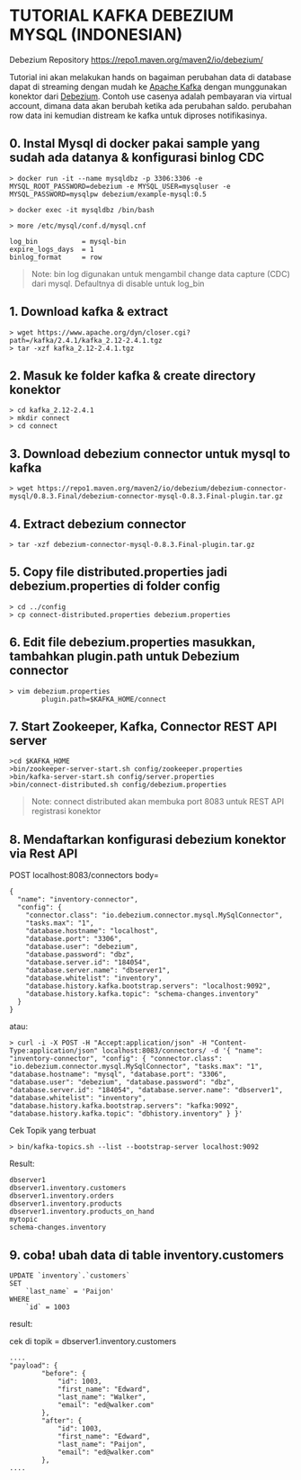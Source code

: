 # TUTORIAL KAFKA DEBEZIUM MYSQL (INDONESIAN)

Debezium Repository
https://repo1.maven.org/maven2/io/debezium/

Tutorial ini akan melakukan hands on bagaiman perubahan data di database dapat di streaming dengan mudah ke [Apache Kafka](https://kafka.apache.org/) dengan munggunakan konektor dari [Debezium](https://debezium.io).
Contoh use casenya adalah pembayaran via virtual account, dimana data akan berubah ketika ada perubahan saldo. perubahan row data ini kemudian distream ke kafka untuk diproses notifikasinya.

## 0. Instal Mysql di docker pakai sample yang sudah ada datanya & konfigurasi binlog CDC
```
> docker run -it --name mysqldbz -p 3306:3306 -e MYSQL_ROOT_PASSWORD=debezium -e MYSQL_USER=mysqluser -e MYSQL_PASSWORD=mysqlpw debezium/example-mysql:0.5

> docker exec -it mysqldbz /bin/bash

> more /etc/mysql/conf.d/mysql.cnf

log_bin           = mysql-bin
expire_logs_days  = 1
binlog_format     = row
```
> Note: bin log digunakan untuk mengambil change data capture (CDC) dari mysql. Defaultnya di disable untuk log_bin

## 1. Download kafka & extract
```
> wget https://www.apache.org/dyn/closer.cgi?path=/kafka/2.4.1/kafka_2.12-2.4.1.tgz
> tar -xzf kafka_2.12-2.4.1.tgz
```
## 2. Masuk ke folder kafka & create directory konektor
```
> cd kafka_2.12-2.4.1
> mkdir connect
> cd connect
```

## 3. Download debezium connector untuk mysql to kafka
```
> wget https://repo1.maven.org/maven2/io/debezium/debezium-connector-mysql/0.8.3.Final/debezium-connector-mysql-0.8.3.Final-plugin.tar.gz
```

## 4. Extract debezium connector
```
> tar -xzf debezium-connector-mysql-0.8.3.Final-plugin.tar.gz
```

## 5. Copy file distributed.properties jadi debezium.properties di folder config
```
> cd ../config
> cp connect-distributed.properties debezium.properties
```

## 6. Edit file debezium.properties masukkan, tambahkan plugin.path untuk Debezium connector
```
> vim debezium.properties
        plugin.path=$KAFKA_HOME/connect
```
## 7. Start Zookeeper, Kafka, Connector REST API server
```
>cd $KAFKA_HOME
>bin/zookeeper-server-start.sh config/zookeeper.properties
>bin/kafka-server-start.sh config/server.properties
>bin/connect-distributed.sh config/debezium.properties
```
> Note: connect distributed akan membuka port 8083 untuk REST API registrasi konektor

## 8. Mendaftarkan konfigurasi debezium konektor via Rest API
POST localhost:8083/connectors
body=
```
{
  "name": "inventory-connector",
  "config": {
    "connector.class": "io.debezium.connector.mysql.MySqlConnector",
    "tasks.max": "1",
    "database.hostname": "localhost",
    "database.port": "3306",
    "database.user": "debezium",
    "database.password": "dbz",
    "database.server.id": "184054",
    "database.server.name": "dbserver1",
    "database.whitelist": "inventory",
    "database.history.kafka.bootstrap.servers": "localhost:9092",
    "database.history.kafka.topic": "schema-changes.inventory"
  }
}
```
atau:
```
> curl -i -X POST -H "Accept:application/json" -H "Content-Type:application/json" localhost:8083/connectors/ -d '{ "name": "inventory-connector", "config": { "connector.class": "io.debezium.connector.mysql.MySqlConnector", "tasks.max": "1", "database.hostname": "mysql", "database.port": "3306", "database.user": "debezium", "database.password": "dbz", "database.server.id": "184054", "database.server.name": "dbserver1", "database.whitelist": "inventory", "database.history.kafka.bootstrap.servers": "kafka:9092", "database.history.kafka.topic": "dbhistory.inventory" } }'

```
Cek Topik yang terbuat
```
> bin/kafka-topics.sh --list --bootstrap-server localhost:9092
```
Result:
```
dbserver1
dbserver1.inventory.customers
dbserver1.inventory.orders
dbserver1.inventory.products
dbserver1.inventory.products_on_hand
mytopic
schema-changes.inventory

```


## 9. coba! ubah data di table inventory.customers 
```
UPDATE `inventory`.`customers`
SET
    `last_name` = 'Paijon'
WHERE
    `id` = 1003
```
result:

cek di topik = dbserver1.inventory.customers
```
....
"payload": {
		"before": {
			"id": 1003,
			"first_name": "Edward",
			"last_name": "Walker",
			"email": "ed@walker.com"
		},
		"after": {
			"id": 1003,
			"first_name": "Edward",
			"last_name": "Paijon",
			"email": "ed@walker.com"
		},
....
```
